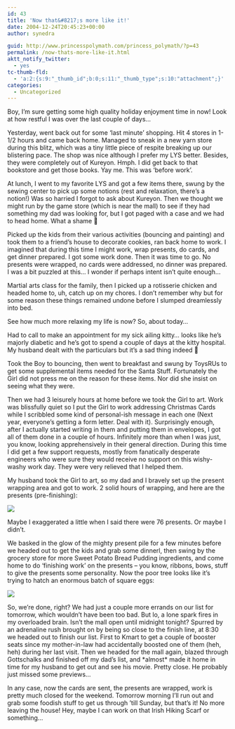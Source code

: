 ```yaml
---
id: 43
title: 'Now that&#8217;s more like it!'
date: 2004-12-24T20:45:23+00:00
author: synedra

guid: http://www.princesspolymath.com/princess_polymath/?p=43
permalink: /now-thats-more-like-it.html
aktt_notify_twitter:
  - yes
tc-thumb-fld:
  - 'a:2:{s:9:"_thumb_id";b:0;s:11:"_thumb_type";s:10:"attachment";}'
categories:
  - Uncategorized
---
```

Boy, I&#8217;m sure getting some high quality holiday enjoyment time in now! Look at how restful I was over the last couple of days&#8230;
  
Yesterday, went back out for some &#8216;last minute&#8217; shopping. Hit 4 stores in 1-1/2 hours and came back home. Managed to sneak in a new yarn store during this blitz, which was a tiny little piece of respite breaking up our blistering pace. The shop was nice although I prefer my LYS better. Besides, they were completely out of Kureyon. Hmph. I did get back to that bookstore and get those books. Yay me. This was &#8216;before work&#8217;.
  
At lunch, I went to my favorite LYS and got a few items there, swung by the sewing center to pick up some notions (rest and relaxation, there&#8217;s a notion!) Was so harried I forgot to ask about Kureyon. Then we thought we might run by the game store (which is near the mall) to see if they had something my dad was looking for, but I got paged with a case and we had to head home. What a shame 🙂
  
Picked up the kids from their various activities (bouncing and painting) and took them to a friend&#8217;s house to decorate cookies, ran back home to work. I imagined that during this time I might work, wrap presents, do cards, and get dinner prepared. I got some work done. Then it was time to go. No presents were wrapped, no cards were addressed, no dinner was prepared. I was a bit puzzled at this&#8230; I wonder if perhaps intent isn&#8217;t quite enough&#8230;
  
Martial arts class for the family, then I picked up a rotisserie chicken and headed home to, uh, catch up on my chores. I don&#8217;t remember why but for some reason these things remained undone before I slumped dreamlessly into bed.
  
See how much more relaxing my life is now? So, about today&#8230;
  
Had to call to make an appointment for my sick ailing kitty&#8230; looks like he&#8217;s majorly diabetic and he&#8217;s got to spend a couple of days at the kitty hospital. My husband dealt with the particulars but it&#8217;s a sad thing indeed 🙁
  
Took the Boy to bouncing, then went to breakfast and swung by ToysRUs to get some supplemental items needed for the Santa Stuff. Fortunately the Girl did not press me on the reason for these items. Nor did she insist on seeing what they were.
  
Then we had 3 leisurely hours at home before we took the Girl to art. Work was blissfully quiet so I put the Girl to work addressing Christmas Cards while I scribbled some kind of personal-ish message in each one (Next year, everyone&#8217;s getting a form letter. Deal with it). Surprisingly enough, after I actually started writing in them and putting them in envelopes, I got all of them done in a couple of hours. Infinitely more than when I was just, you know, looking apprehensively in their general direction. During this time I did get a few support requests, mostly from fanatically desperate engineers who were sure they would receive no support on this wishy-washy work day. They were very relieved that I helped them.
  
My husband took the Girl to art, so my dad and I bravely set up the present wrapping area and got to work. 2 solid hours of wrapping, and here are the presents (pre-finishing):
  
![](http://www.perlgoddess.com/blog/images/pile1.jpg)
  
Maybe I exaggerated a little when I said there were 76 presents. Or maybe I didn&#8217;t.
  
We basked in the glow of the mighty present pile for a few minutes before we headed out to get the kids and grab some dinnerl, then swing by the grocery store for more Sweet Potato Bread Pudding ingredients, and come home to do &#8216;finishing work&#8217; on the presents &#8211; you know, ribbons, bows, stuff to give the presents some personality. Now the poor tree looks like it&#8217;s trying to hatch an enormous batch of square eggs:
  
![](http://www.perlgoddess.com/blog/images/pile2.jpg)
  
So, we&#8217;re done, right? We had just a couple more errands on our list for tomorrow, which wouldn&#8217;t have been too bad. But lo, a lone spark fires in my overloaded brain. Isn&#8217;t the mall open until midnight tonight? Spurred by an adrenaline rush brought on by being so close to the finish line, at 8:30 we headed out to finish our list. First to Kmart to get a couple of booster seats since my mother-in-law had accidentally boosted one of them (heh, heh) during her last visit. Then we headed for the mall again, blazed through Gottschalks and finished off my dad&#8217;s list, and \*almost\* made it home in time for my husband to get out and see his movie. Pretty close. He probably just missed some previews&#8230;
  
In any case, now the cards are sent, the presents are wrapped, work is pretty much closed for the weekend. Tomorrow morning I&#8217;ll run out and grab some foodish stuff to get us through &#8217;till Sunday, but that&#8217;s it! No more leaving the house! Hey, maybe I can work on that Irish Hiking Scarf or something&#8230;